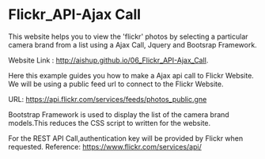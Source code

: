 # Flickr_API-Ajax Call

This website helps you to view the 'flickr' photos by selecting a particular camera brand from a list using a Ajax Call, Jquery and Bootsrap Framework.

Website Link :  http://aishup.github.io/06_Flickr_API-Ajax_Call.

Here this example guides you how to make a Ajax api call to Flickr Website. We will be using a public feed url to connect to the Flickr Website. 

URL:
https://api.flickr.com/services/feeds/photos_public.gne

Bootstrap Framework is used to display the list of the camera brand models.This reduces the CSS script to written for the website.

For the REST API Call,authentication key will be provided by Flickr when requested.
Reference: https://www.flickr.com/services/api/
